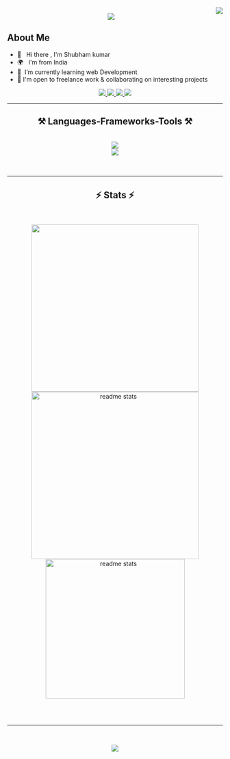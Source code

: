 
<img align="right" src="https://visitor-badge.laobi.icu/badge?page_id=Shubh4in.Shubh4in" />
<p align="center">
    <img src="https://readme-typing-svg.herokuapp.com?size=30&duration=5001&color=ff721b&vCenter=true&center=true&width=460&lines=Hi+There!+👋;+I'm+shubham+kumar;+software+engineer;" </p>


## About Me 
*  👋 &nbsp; Hi there , I'm Shubham kumar
*  🌍 &nbsp; I'm from India
*  🧠  &nbsp;I’m currently learning web Development
*  🤝  I'm open to freelance work & collaborating on interesting projects


<div align="center"> 
  <a href="mailto:Shubhamshreyash360@gmail.com">
     <img src="https://img.shields.io/badge/-Shubhamshreyash360@gmail.com-FF721B?logo=gmail&logoColor=white&style=for-the-badge"/>
  </a>
  <a href="https://www.linkedin.com/in/shubham-kumar-084925215/" target="_blank">
     <img src="https://img.shields.io/badge/Shubham-kumar-0077B5?style=for-the-badge&logo=linkedin&logoColor=white" target="_blank" />
  </a>
   <a href="https://twitter.com/Mr_helpless_" target="_blank">
    <img src="https://img.shields.io/badge/-@shubham_poddar-FF721B?logo=twitter&logoColor=white&style=for-the-badge"/>
  </a>
  <a href="https://www.codechef.com/users/shubhamkumar08">
<img src="https://cdn.codechef.com/sites/all/themes/abessive/cc-logo.png"/>
      
  </a>
</div>

 <hr/>
 <h2 align="center">⚒️ Languages-Frameworks-Tools ⚒️</h2>
<br/>
<div align="center">
    <img src="https://skillicons.dev/icons?i=react,bootstrap,html,css,vscode,github,git" />
    <br>
    <img src="https://skillicons.dev/icons?i=nodejs,java,php,javascript,express,mongodb" />
</div>
<br><br>
<hr/>

<h2 align="center">⚡ Stats ⚡</h2>
<br>
<p align=center>
  <img width=390 src="http://github-readme-streak-stats.herokuapp.com?user=Shubh4in&theme=prussian&hide_border=true&date_format=n%2Fj%5B%2FY%5D&background=000&currStreakLabel=FF721B&fire=FF721B&stroke=white&dates=white&currStreakNum=DDDDDD&ring=FF721B&sideNums=FF721B&sideLabels=FF721B">
  <img width=390 src="https://github-readme-stats.vercel.app/api?username=Shubh4in&count_private=true&show_icons=true&theme=react&rank_icon=github&border_radius=10" alt="readme stats" />

   <br>
    <img  width=325 src="https://github-readme-stats.vercel.app/api/top-langs/?username=Shubh4in&theme=dark&hide_border=false&include_all_commits=false&count_private=false&layout=compact"  alt="readme stats"  />
</p>

<br/><br/>

<hr/>

<br/>
<p align="center">
    <img src="https://readme-typing-svg.herokuapp.com?size=30&duration=5001&color=ff721b&vCenter=true&center=true&width=460&lines=Thanks+for+visit!+🤝:" </p>
